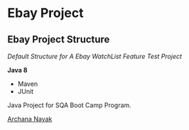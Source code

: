 # Ebay Project
## Ebay Project Structure

*Default Structure for A Ebay WatchList Feature Test Project*

**Java 8**

* Maven
* JUnit

Java Project for SQA Boot Camp Program. 

[Archana Nayak](https://github.com/archana-nayak)
